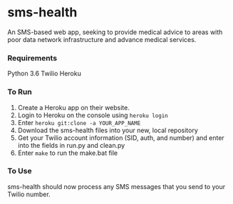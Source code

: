 # sms-health
An SMS-based web app, seeking to provide medical advice to areas with poor data network infrastructure and advance medical services.

### Requirements
Python 3.6
Twilio
Heroku

### To Run
1) Create a Heroku app on their website.
2) Login to Heroku on the console using `heroku login`
3) Enter `heroku git:clone -a YOUR_APP_NAME`
4) Download the sms-health files into your new, local repository
5) Get your Twilio account information (SID, auth, and number) and enter into the fields in run.py and clean.py
6) Enter `make` to run the make.bat file

### To Use
sms-health should now process any SMS messages that you send to your Twilio number.
